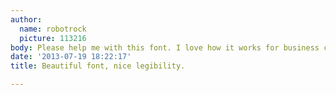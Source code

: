```yaml
---
author:
  name: robotrock
  picture: 113216
body: Please help me with this font. I love how it works for business cards.
date: '2013-07-19 18:22:17'
title: Beautiful font, nice legibility.

---
```

